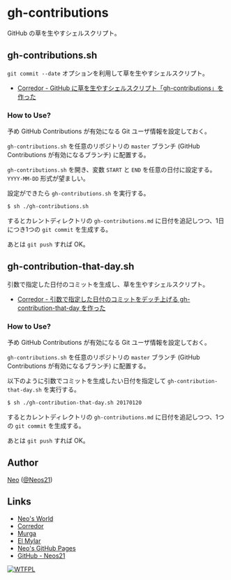 # gh-contributions

GitHub の草を生やすシェルスクリプト。


## gh-contributions.sh

`git commit --date` オプションを利用して草を生やすシェルスクリプト。

- [Corredor - GitHub に草を生やすシェルスクリプト「gh-contributions」を作った](http://neos21.hatenablog.com/entry/2017/08/12/080000)

### How to Use?

予め GitHub Contributions が有効になる Git ユーザ情報を設定しておく。

`gh-contributions.sh` を任意のリポジトリの `master` ブランチ (GitHub Contributions が有効になるブランチ) に配置する。

`gh-contributions.sh` を開き、変数 `START` と `END` を任意の日付に設定する。`YYYY-MM-DD` 形式が望ましい。

設定ができたら `gh-contributions.sh` を実行する。

```sh
$ sh ./gh-contributions.sh
```

するとカレントディレクトリの `gh-contributions.md` に日付を追記しつつ、1日につき1つの `git commit` を生成する。

あとは `git push` すれば OK。


## gh-contribution-that-day.sh

引数で指定した日付のコミットを生成し、草を生やすシェルスクリプト。

- [Corredor - 引数で指定した日付のコミットをデッチ上げる gh-contribution-that-day を作った](http://neos21.hatenablog.com/entry/2017/09/02/080000)

### How to Use?

予め GitHub Contributions が有効になる Git ユーザ情報を設定しておく。

`gh-contributions.sh` を任意のリポジトリの `master` ブランチ (GitHub Contributions が有効になるブランチ) に配置する。

以下のように引数でコミットを生成したい日付を指定して `gh-contribution-that-day.sh` を実行する。

```sh
$ sh ./gh-contribution-that-day.sh 20170120
```

するとカレントディレクトリの `gh-contributions.md` に日付を追記しつつ、1つの `git commit` を生成する。

あとは `git push` すれば OK。


## Author

[Neo](http://neo.s21.xrea.com/) ([@Neos21](https://twitter.com/Neos21))


## Links

- [Neo's World](http://neo.s21.xrea.com/)
- [Corredor](http://neos21.hatenablog.com/)
- [Murga](http://neos21.hatenablog.jp/)
- [El Mylar](http://neos21.hateblo.jp/)
- [Neo's GitHub Pages](https://neos21.github.io/)
- [GitHub - Neos21](https://github.com/Neos21/)


[![WTFPL](http://www.wtfpl.net/wp-content/uploads/2012/12/wtfpl-badge-1.png "WTFPL")](http://www.wtfpl.net/)
